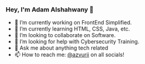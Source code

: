 ### Hey, I'm Adam Alshahwany 👋

- 🔭 I’m currently working on FrontEnd Simplified.
- 🌱 I’m currently learning HTML, CSS, Java, etc.
- 👯 I’m looking to collaborate on Software.
- 🤔 I’m looking for help with Cybersecurity Training.
- 💬 Ask me about anything tech related
- 📫 How to reach me: [@azvurii](https://www.instagram.com/azvurii/?hl=en) on all socials!
